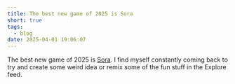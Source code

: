 ```yaml
---
title: The best new game of 2025 is Sora
short: true
tags:
  - blog
date: 2025-04-01 19:06:07
---
```


The best new game of 2025 is [Sora](https://www.sora.com/). I find myself constantly coming back to try and create some weird idea or remix some of the fun stuff in the Explore feed.
